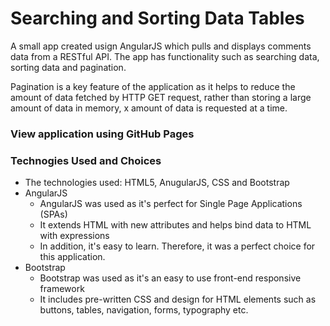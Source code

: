 # Searching and Sorting Data Tables
A small app created usign AngularJS which pulls and displays comments data from a RESTful API. The app has functionality such as searching data, sorting data and pagination.

Pagination is a key feature of the application as it helps to reduce the amount of data fetched by HTTP GET request, rather than storing a large amount of data in memory, x amount of data is requested at a time.

### View application using GitHub Pages

### Technogies Used and Choices
- The technologies used: HTML5, AnugularJS, CSS and Bootstrap
- AngularJS
    - AngularJS was used as it's perfect for Single Page Applications (SPAs)
    - It extends HTML with new attributes and helps bind data to HTML with expressions
    - In addition, it's easy to learn. Therefore, it was a perfect choice for this application.
- Bootstrap
    - Bootstrap was used as it's an easy to use front-end responsive framework
    - It includes pre-written CSS and design for HTML elements such as buttons, tables, navigation, forms, typography etc. 

